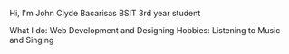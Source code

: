 Hi, I'm John Clyde Bacarisas
BSIT 3rd year student

What I do: Web Development and Designing
Hobbies: Listening to Music and Singing

